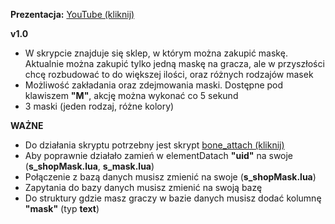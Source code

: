 **Prezentacja:** [YouTube (kliknij)](https://youtu.be/GDcS4ONnqSg)

**v1.0**
- W skrypcie znajduje się sklep, w którym można zakupić maskę. Aktualnie można zakupić tylko jedną maskę na gracza, ale w przyszłości chcę rozbudować to do większej ilości, oraz różnych rodzajów masek
- Możliwość zakładania oraz zdejmowania maski. Dostępne pod klawiszem **"M"**, akcję można wykonać co 5 sekund
- 3 maski (jeden rodzaj, różne kolory)

**WAŻNE**
- Do działania skryptu potrzebny jest skrypt [bone_attach (kliknij)](https://community.multitheftauto.com/index.php?p=resources&s=details&id=2540)
- Aby poprawnie działało zamień w elementDatach **"uid"** na swoje (**s_shopMask.lua**, **s_mask.lua**)
- Połączenie z bazą danych musisz zmienić na swoje (**s_shopMask.lua**)
- Zapytania do bazy danych musisz zmienić na swoją bazę
- Do struktury gdzie masz graczy w bazie danych musisz dodać kolumnę **"mask"** (typ **text**)
